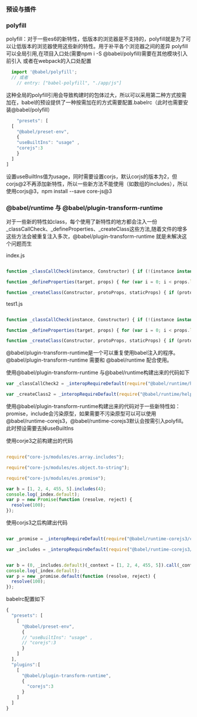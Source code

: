 ### 预设与插件

### polyfill
 polyfill：对于一些es6的新特性，低版本的浏览器是不支持的，polyfill就是为了可以让低版本的浏览器使用这些新的特性。用于补平各个浏览器之间的差异
 polyfill可以全局引用,在项目入口处(需要npm i -S @babel/polyfill)需要在其他模块引入前引入
 或者在webpack的入口处配置
  ```javascript
    import '@babel/polyfill';
    // 或者
      // entry: ["babel-polyfill", "./app/js"]

  ```
  这种全局的polyfill引用会导致构建时的包体过大，所以可以采用第二种方式按需加在，babel的预设提供了一种按需加在的方式需要配置.babelrc（此时也需要安装@babel/polyfill）
  ```javascript
      "presets": [
    [
      "@babel/preset-env",
      {
      "useBuiltIns": "usage" ,
      "corejs":3
      }
    ]
  ]
  ```
  设置useBuiltIns值为usage，同时需要设置corjs，默认corjs的版本为2，但corjs@2不再添加新特性，所以一些新方法不能使用（如数组的includes），所以使用corjs@3，npm install --save core-js@3


###   @babel/runtime 与 @babel/plugin-transform-runtime 
对于一些新的特性如class，每个使用了新特性的地方都会注入一份_classCallCheck、_defineProperties、_createClass这些方法,随着文件的增多这些方法会被重复注入多次，@babel/plugin-transform-runtime 就是未解决这个问题而生

index.js
```javascript

function _classCallCheck(instance, Constructor) { if (!(instance instanceof Constructor)) { throw new TypeError("Cannot call a class as a function"); } }

function _defineProperties(target, props) { for (var i = 0; i < props.length; i++) { var descriptor = props[i]; descriptor.enumerable = descriptor.enumerable || false; descriptor.configurable = true; if ("value" in descriptor) descriptor.writable = true; Object.defineProperty(target, descriptor.key, descriptor); } }

function _createClass(Constructor, protoProps, staticProps) { if (protoProps) _defineProperties(Constructor.prototype, protoProps); if (staticProps) _defineProperties(Constructor, staticProps); return Constructor; }


```
test1.js
```javascript

function _classCallCheck(instance, Constructor) { if (!(instance instanceof Constructor)) { throw new TypeError("Cannot call a class as a function"); } }

function _defineProperties(target, props) { for (var i = 0; i < props.length; i++) { var descriptor = props[i]; descriptor.enumerable = descriptor.enumerable || false; descriptor.configurable = true; if ("value" in descriptor) descriptor.writable = true; Object.defineProperty(target, descriptor.key, descriptor); } }

function _createClass(Constructor, protoProps, staticProps) { if (protoProps) _defineProperties(Constructor.prototype, protoProps); if (staticProps) _defineProperties(Constructor, staticProps); return Constructor; }


```
@babel/plugin-transform-runtime是一个可以重复使用babel注入的程序。@babel/plugin-transform-runtime 需要和 @babel/runtime 配合使用。

使用@babel/plugin-transform-runtime 与@babel/runtime构建出来的代码如下
```javascript
var _classCallCheck2 = _interopRequireDefault(require("@babel/runtime/helpers/classCallCheck"));

var _createClass2 = _interopRequireDefault(require("@babel/runtime/helpers/createClass"));


```

使用@babel/plugin-transform-runtime构建出来的代码对于一些新特性如：promise，include会污染原型，如果需要不污染原型可以可以使用@babel/runtime-corejs3，@babel/runtime-corejs3默认会按需引入polyfill。此时预设需要去掉useBuiltIns

使用corje3之前构建出的代码
```javascript

require("core-js/modules/es.array.includes");

require("core-js/modules/es.object.to-string");

require("core-js/modules/es.promise");

var b = [1, 2, 4, 455, 5].includes(4);
console.log(_index.default);
var p = new Promise(function (resolve, reject) {
  resolve(100);
});

```

使用corjs3之后构建出代码
```javascript

var _promise = _interopRequireDefault(require("@babel/runtime-corejs3/core-js-stable/promise"));

var _includes = _interopRequireDefault(require("@babel/runtime-corejs3/core-js-stable/instance/includes"));


var b = (0, _includes.default)(_context = [1, 2, 4, 455, 5]).call(_context, 4);
console.log(_index.default);
var p = new _promise.default(function (resolve, reject) {
  resolve(100);
});

```
babelrc配置如下
```javascript
{
  "presets": [
    [
      "@babel/preset-env",
      {
      // "useBuiltIns": "usage" ,
      // "corejs":3
      }
    ]
  ],
  "plugins":[
    [
      "@babel/plugin-transform-runtime",
      {
        "corejs":3
      }
    ]
  ]
}
```